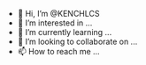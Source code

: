 - 👋 Hi, I’m @KENCHLCS
- 👀 I’m interested in ...
- 🌱 I’m currently learning ...
- 💞️ I’m looking to collaborate on ...
- 📫 How to reach me ...

<!---
KENCHLCS/KENCHLCS is a ✨ special ✨ repository because its `README.md` (this file) appears on your GitHub profile.
You can click the Preview link to take a look at your changes.
--->
